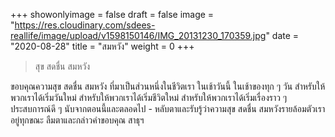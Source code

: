+++
showonlyimage = false
draft = false
image = "https://res.cloudinary.com/sdees-reallife/image/upload/v1598150146/IMG_20131230_170359.jpg"
date = "2020-08-28"
title = "สมหวัง"
weight = 0
+++
> สุข สดชื่น สมหวัง

ขอบคุณความสุข สดชื่น สมหวัง ที่มาเป็นส่วนหนึ่งในชีวิตเรา ในเช้าวันนี้ ในเช้าของทุก ๆ วัน สำหรับให้พวกเราได้เริ่มวันใหม่ สำหรับให้พวกเราได้เริ่มชีวิตใหม่ สำหรับให้พวกเราได้เริ่มเรื่องราว ๆ ประสบการณ์ดี ๆ นับจากตอนนี้และตลอดไป - หลับตาและรับรู้ว่าความสุข สดชื่น สมหวังรายล้อมตัวเราอยู่ทุกขณะ ลืมตาและกล่าวคำขอบคุณ สาธุฯ
